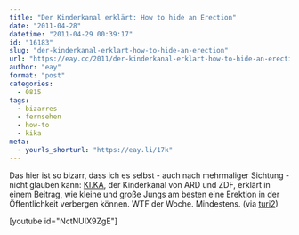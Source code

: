 ```yaml
---
title: "Der Kinderkanal erklärt: How to hide an Erection"
date: "2011-04-28"
datetime: "2011-04-29 00:39:17"
id: "16183"
slug: "der-kinderkanal-erklart-how-to-hide-an-erection"
url: "https://eay.cc/2011/der-kinderkanal-erklart-how-to-hide-an-erection/"
author: "eay"
format: "post"
categories:
  - 0815
tags:
  - bizarres
  - fernsehen
  - how-to
  - kika
meta:
  - yourls_shorturl: "https://eay.li/17k"
---
```


Das hier ist so bizarr, dass ich es selbst - auch nach mehrmaliger Sichtung - nicht glauben kann: [KI.KA](http://de.wikipedia.org/wiki/KI.KA), der Kinderkanal von ARD und ZDF, erklärt in einem Beitrag, wie kleine und große Jungs am besten eine Erektion in der Öffentlichkeit verbergen können. WTF der Woche. Mindestens. (via [turi2](http://www.turi2.de/2011/04/28/heute2-bunte-dpa-motor-presse-11068913/))

\[youtube id="NctNUIX9ZgE"\]
